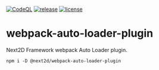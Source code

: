 [![CodeQL](https://github.com/Next2D/webpack-auto-loader-plugin/actions/workflows/codeql-analysis.yml/badge.svg?branch=main)](https://github.com/Next2D/webpack-auto-loader-plugin/actions/workflows/codeql-analysis.yml)
[![release](https://img.shields.io/github/v/release/Next2D/webpack-auto-loader-plugin)](https://github.com/Next2D/webpack-auto-loader-plugin/releases)
[![license](https://img.shields.io/github/license/Next2D/webpack-auto-loader-plugin)](https://github.com/Next2D/webpack-auto-loader-plugin/blob/main/LICENSE)

# webpack-auto-loader-plugin
Next2D Framework webpack Auto Loader plugin.

```linux
npm i -D @next2d/webpack-auto-loader-plugin
```
